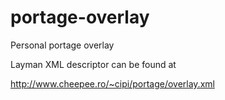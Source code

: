 portage-overlay
===============

Personal portage overlay

Layman XML descriptor can be found at

http://www.cheepee.ro/~cipi/portage/overlay.xml
